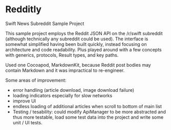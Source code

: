 # Redditly
Swift News Subreddit Sample Project

This sample project employs the Reddit JSON API on the /r/swift subreddit (although technically any subreddit could be used). The interface is somewhat simplified having been built quickly, instead focusing on architecture and code readability. Plus played around with a few concepts with generics, protocols, Result types, and key paths.

Used one Cocoapod, MarkdownKit, because Reddit post bodies may contain Markdown and it was impractical to re-engineer.

Some areas of improvement: 
* error handling (article download, image download failure)
* loading indicators especially for slow networks
* improve UI
* endless loading of additional articles when scroll to bottom of main list
* Testing / tesability: could modify ApiManager to be more abstracted and thus more testable, load some test data into the project and write some unit / UI tests.
